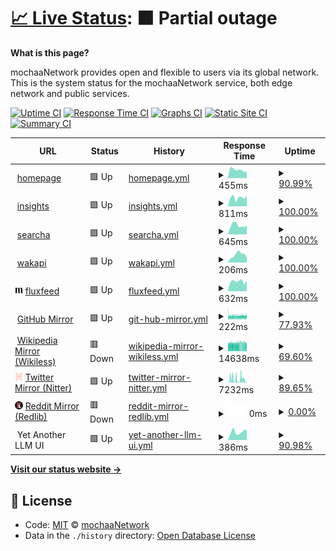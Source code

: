 # [📈 Live Status](https://status.mcha.cloud): <!--live status--> **🟧 Partial outage**

**What is this page?**

mochaaNetwork provides open and flexible to users via its global network. This is the system status for the mochaaNetwork service, both edge network and public services.

[![Uptime CI](https://github.com/mchaNetwork/status/workflows/Uptime%20CI/badge.svg)](https://github.com/mchaNetwork/status/actions?query=workflow%3A%22Uptime+CI%22)
[![Response Time CI](https://github.com/mchaNetwork/status/workflows/Response%20Time%20CI/badge.svg)](https://github.com/mchaNetwork/status/actions?query=workflow%3A%22Response+Time+CI%22)
[![Graphs CI](https://github.com/mchaNetwork/status/workflows/Graphs%20CI/badge.svg)](https://github.com/mchaNetwork/status/actions?query=workflow%3A%22Graphs+CI%22)
[![Static Site CI](https://github.com/mchaNetwork/status/workflows/Static%20Site%20CI/badge.svg)](https://github.com/mchaNetwork/status/actions?query=workflow%3A%22Static+Site+CI%22)
[![Summary CI](https://github.com/mchaNetwork/status/workflows/Summary%20CI/badge.svg)](https://github.com/mchaNetwork/status/actions?query=workflow%3A%22Summary+CI%22)

<!--start: status pages-->
<!-- This summary is generated by Upptime (https://github.com/upptime/upptime) -->
<!-- Do not edit this manually, your changes will be overwritten -->
<!-- prettier-ignore -->
| URL | Status | History | Response Time | Uptime |
| --- | ------ | ------- | ------------- | ------ |
| <img alt="" src="https://avatars.githubusercontent.com/u/21154023" height="13"> [homepage](https://mochaa.ws) | 🟩 Up | [homepage.yml](https://github.com/mchaNetwork/status/commits/HEAD/history/homepage.yml) | <details><summary><img alt="Response time graph" src="./graphs/homepage/response-time-week.png" height="20"> 455ms</summary><br><a href="https://status.mcha.cloud/history/homepage"><img alt="Response time 555" src="https://img.shields.io/endpoint?url=https%3A%2F%2Fraw.githubusercontent.com%2FmchaNetwork%2Fstatus%2FHEAD%2Fapi%2Fhomepage%2Fresponse-time.json"></a><br><a href="https://status.mcha.cloud/history/homepage"><img alt="24-hour response time 366" src="https://img.shields.io/endpoint?url=https%3A%2F%2Fraw.githubusercontent.com%2FmchaNetwork%2Fstatus%2FHEAD%2Fapi%2Fhomepage%2Fresponse-time-day.json"></a><br><a href="https://status.mcha.cloud/history/homepage"><img alt="7-day response time 455" src="https://img.shields.io/endpoint?url=https%3A%2F%2Fraw.githubusercontent.com%2FmchaNetwork%2Fstatus%2FHEAD%2Fapi%2Fhomepage%2Fresponse-time-week.json"></a><br><a href="https://status.mcha.cloud/history/homepage"><img alt="30-day response time 459" src="https://img.shields.io/endpoint?url=https%3A%2F%2Fraw.githubusercontent.com%2FmchaNetwork%2Fstatus%2FHEAD%2Fapi%2Fhomepage%2Fresponse-time-month.json"></a><br><a href="https://status.mcha.cloud/history/homepage"><img alt="1-year response time 583" src="https://img.shields.io/endpoint?url=https%3A%2F%2Fraw.githubusercontent.com%2FmchaNetwork%2Fstatus%2FHEAD%2Fapi%2Fhomepage%2Fresponse-time-year.json"></a></details> | <details><summary><a href="https://status.mcha.cloud/history/homepage">90.99%</a></summary><a href="https://status.mcha.cloud/history/homepage"><img alt="All-time uptime 84.35%" src="https://img.shields.io/endpoint?url=https%3A%2F%2Fraw.githubusercontent.com%2FmchaNetwork%2Fstatus%2FHEAD%2Fapi%2Fhomepage%2Fuptime.json"></a><br><a href="https://status.mcha.cloud/history/homepage"><img alt="24-hour uptime 100.00%" src="https://img.shields.io/endpoint?url=https%3A%2F%2Fraw.githubusercontent.com%2FmchaNetwork%2Fstatus%2FHEAD%2Fapi%2Fhomepage%2Fuptime-day.json"></a><br><a href="https://status.mcha.cloud/history/homepage"><img alt="7-day uptime 90.99%" src="https://img.shields.io/endpoint?url=https%3A%2F%2Fraw.githubusercontent.com%2FmchaNetwork%2Fstatus%2FHEAD%2Fapi%2Fhomepage%2Fuptime-week.json"></a><br><a href="https://status.mcha.cloud/history/homepage"><img alt="30-day uptime 97.93%" src="https://img.shields.io/endpoint?url=https%3A%2F%2Fraw.githubusercontent.com%2FmchaNetwork%2Fstatus%2FHEAD%2Fapi%2Fhomepage%2Fuptime-month.json"></a><br><a href="https://status.mcha.cloud/history/homepage"><img alt="1-year uptime 99.83%" src="https://img.shields.io/endpoint?url=https%3A%2F%2Fraw.githubusercontent.com%2FmchaNetwork%2Fstatus%2FHEAD%2Fapi%2Fhomepage%2Fuptime-year.json"></a></details>
| <img alt="" src="https://raw.githubusercontent.com/offen/offen/development/server/public/static/offen-icon-black.svg" height="13"> [insights](https://insights.mcha.cloud/healthz) | 🟩 Up | [insights.yml](https://github.com/mchaNetwork/status/commits/HEAD/history/insights.yml) | <details><summary><img alt="Response time graph" src="./graphs/insights/response-time-week.png" height="20"> 811ms</summary><br><a href="https://status.mcha.cloud/history/insights"><img alt="Response time 693" src="https://img.shields.io/endpoint?url=https%3A%2F%2Fraw.githubusercontent.com%2FmchaNetwork%2Fstatus%2FHEAD%2Fapi%2Finsights%2Fresponse-time.json"></a><br><a href="https://status.mcha.cloud/history/insights"><img alt="24-hour response time 988" src="https://img.shields.io/endpoint?url=https%3A%2F%2Fraw.githubusercontent.com%2FmchaNetwork%2Fstatus%2FHEAD%2Fapi%2Finsights%2Fresponse-time-day.json"></a><br><a href="https://status.mcha.cloud/history/insights"><img alt="7-day response time 811" src="https://img.shields.io/endpoint?url=https%3A%2F%2Fraw.githubusercontent.com%2FmchaNetwork%2Fstatus%2FHEAD%2Fapi%2Finsights%2Fresponse-time-week.json"></a><br><a href="https://status.mcha.cloud/history/insights"><img alt="30-day response time 754" src="https://img.shields.io/endpoint?url=https%3A%2F%2Fraw.githubusercontent.com%2FmchaNetwork%2Fstatus%2FHEAD%2Fapi%2Finsights%2Fresponse-time-month.json"></a><br><a href="https://status.mcha.cloud/history/insights"><img alt="1-year response time 712" src="https://img.shields.io/endpoint?url=https%3A%2F%2Fraw.githubusercontent.com%2FmchaNetwork%2Fstatus%2FHEAD%2Fapi%2Finsights%2Fresponse-time-year.json"></a></details> | <details><summary><a href="https://status.mcha.cloud/history/insights">100.00%</a></summary><a href="https://status.mcha.cloud/history/insights"><img alt="All-time uptime 56.99%" src="https://img.shields.io/endpoint?url=https%3A%2F%2Fraw.githubusercontent.com%2FmchaNetwork%2Fstatus%2FHEAD%2Fapi%2Finsights%2Fuptime.json"></a><br><a href="https://status.mcha.cloud/history/insights"><img alt="24-hour uptime 100.00%" src="https://img.shields.io/endpoint?url=https%3A%2F%2Fraw.githubusercontent.com%2FmchaNetwork%2Fstatus%2FHEAD%2Fapi%2Finsights%2Fuptime-day.json"></a><br><a href="https://status.mcha.cloud/history/insights"><img alt="7-day uptime 100.00%" src="https://img.shields.io/endpoint?url=https%3A%2F%2Fraw.githubusercontent.com%2FmchaNetwork%2Fstatus%2FHEAD%2Fapi%2Finsights%2Fuptime-week.json"></a><br><a href="https://status.mcha.cloud/history/insights"><img alt="30-day uptime 100.00%" src="https://img.shields.io/endpoint?url=https%3A%2F%2Fraw.githubusercontent.com%2FmchaNetwork%2Fstatus%2FHEAD%2Fapi%2Finsights%2Fuptime-month.json"></a><br><a href="https://status.mcha.cloud/history/insights"><img alt="1-year uptime 99.93%" src="https://img.shields.io/endpoint?url=https%3A%2F%2Fraw.githubusercontent.com%2FmchaNetwork%2Fstatus%2FHEAD%2Fapi%2Finsights%2Fuptime-year.json"></a></details>
| <img alt="" src="https://raw.githubusercontent.com/searxng/searxng/master/searx/static/themes/simple/img/favicon.svg" height="13"> [searcha](https://sear.mcha.cloud/healthz) | 🟩 Up | [searcha.yml](https://github.com/mchaNetwork/status/commits/HEAD/history/searcha.yml) | <details><summary><img alt="Response time graph" src="./graphs/searcha/response-time-week.png" height="20"> 645ms</summary><br><a href="https://status.mcha.cloud/history/searcha"><img alt="Response time 1653" src="https://img.shields.io/endpoint?url=https%3A%2F%2Fraw.githubusercontent.com%2FmchaNetwork%2Fstatus%2FHEAD%2Fapi%2Fsearcha%2Fresponse-time.json"></a><br><a href="https://status.mcha.cloud/history/searcha"><img alt="24-hour response time 615" src="https://img.shields.io/endpoint?url=https%3A%2F%2Fraw.githubusercontent.com%2FmchaNetwork%2Fstatus%2FHEAD%2Fapi%2Fsearcha%2Fresponse-time-day.json"></a><br><a href="https://status.mcha.cloud/history/searcha"><img alt="7-day response time 645" src="https://img.shields.io/endpoint?url=https%3A%2F%2Fraw.githubusercontent.com%2FmchaNetwork%2Fstatus%2FHEAD%2Fapi%2Fsearcha%2Fresponse-time-week.json"></a><br><a href="https://status.mcha.cloud/history/searcha"><img alt="30-day response time 628" src="https://img.shields.io/endpoint?url=https%3A%2F%2Fraw.githubusercontent.com%2FmchaNetwork%2Fstatus%2FHEAD%2Fapi%2Fsearcha%2Fresponse-time-month.json"></a><br><a href="https://status.mcha.cloud/history/searcha"><img alt="1-year response time 1634" src="https://img.shields.io/endpoint?url=https%3A%2F%2Fraw.githubusercontent.com%2FmchaNetwork%2Fstatus%2FHEAD%2Fapi%2Fsearcha%2Fresponse-time-year.json"></a></details> | <details><summary><a href="https://status.mcha.cloud/history/searcha">100.00%</a></summary><a href="https://status.mcha.cloud/history/searcha"><img alt="All-time uptime 99.73%" src="https://img.shields.io/endpoint?url=https%3A%2F%2Fraw.githubusercontent.com%2FmchaNetwork%2Fstatus%2FHEAD%2Fapi%2Fsearcha%2Fuptime.json"></a><br><a href="https://status.mcha.cloud/history/searcha"><img alt="24-hour uptime 100.00%" src="https://img.shields.io/endpoint?url=https%3A%2F%2Fraw.githubusercontent.com%2FmchaNetwork%2Fstatus%2FHEAD%2Fapi%2Fsearcha%2Fuptime-day.json"></a><br><a href="https://status.mcha.cloud/history/searcha"><img alt="7-day uptime 100.00%" src="https://img.shields.io/endpoint?url=https%3A%2F%2Fraw.githubusercontent.com%2FmchaNetwork%2Fstatus%2FHEAD%2Fapi%2Fsearcha%2Fuptime-week.json"></a><br><a href="https://status.mcha.cloud/history/searcha"><img alt="30-day uptime 100.00%" src="https://img.shields.io/endpoint?url=https%3A%2F%2Fraw.githubusercontent.com%2FmchaNetwork%2Fstatus%2FHEAD%2Fapi%2Fsearcha%2Fuptime-month.json"></a><br><a href="https://status.mcha.cloud/history/searcha"><img alt="1-year uptime 99.69%" src="https://img.shields.io/endpoint?url=https%3A%2F%2Fraw.githubusercontent.com%2FmchaNetwork%2Fstatus%2FHEAD%2Fapi%2Fsearcha%2Fuptime-year.json"></a></details>
| <img alt="" src="https://raw.githubusercontent.com/muety/wakapi/master/static/assets/images/apple-touch-icon.png" height="13"> [wakapi](https://wakapi.canine.tools/api/health) | 🟩 Up | [wakapi.yml](https://github.com/mchaNetwork/status/commits/HEAD/history/wakapi.yml) | <details><summary><img alt="Response time graph" src="./graphs/wakapi/response-time-week.png" height="20"> 206ms</summary><br><a href="https://status.mcha.cloud/history/wakapi"><img alt="Response time 2172" src="https://img.shields.io/endpoint?url=https%3A%2F%2Fraw.githubusercontent.com%2FmchaNetwork%2Fstatus%2FHEAD%2Fapi%2Fwakapi%2Fresponse-time.json"></a><br><a href="https://status.mcha.cloud/history/wakapi"><img alt="24-hour response time 132" src="https://img.shields.io/endpoint?url=https%3A%2F%2Fraw.githubusercontent.com%2FmchaNetwork%2Fstatus%2FHEAD%2Fapi%2Fwakapi%2Fresponse-time-day.json"></a><br><a href="https://status.mcha.cloud/history/wakapi"><img alt="7-day response time 206" src="https://img.shields.io/endpoint?url=https%3A%2F%2Fraw.githubusercontent.com%2FmchaNetwork%2Fstatus%2FHEAD%2Fapi%2Fwakapi%2Fresponse-time-week.json"></a><br><a href="https://status.mcha.cloud/history/wakapi"><img alt="30-day response time 174" src="https://img.shields.io/endpoint?url=https%3A%2F%2Fraw.githubusercontent.com%2FmchaNetwork%2Fstatus%2FHEAD%2Fapi%2Fwakapi%2Fresponse-time-month.json"></a><br><a href="https://status.mcha.cloud/history/wakapi"><img alt="1-year response time 2544" src="https://img.shields.io/endpoint?url=https%3A%2F%2Fraw.githubusercontent.com%2FmchaNetwork%2Fstatus%2FHEAD%2Fapi%2Fwakapi%2Fresponse-time-year.json"></a></details> | <details><summary><a href="https://status.mcha.cloud/history/wakapi">100.00%</a></summary><a href="https://status.mcha.cloud/history/wakapi"><img alt="All-time uptime 97.81%" src="https://img.shields.io/endpoint?url=https%3A%2F%2Fraw.githubusercontent.com%2FmchaNetwork%2Fstatus%2FHEAD%2Fapi%2Fwakapi%2Fuptime.json"></a><br><a href="https://status.mcha.cloud/history/wakapi"><img alt="24-hour uptime 100.00%" src="https://img.shields.io/endpoint?url=https%3A%2F%2Fraw.githubusercontent.com%2FmchaNetwork%2Fstatus%2FHEAD%2Fapi%2Fwakapi%2Fuptime-day.json"></a><br><a href="https://status.mcha.cloud/history/wakapi"><img alt="7-day uptime 100.00%" src="https://img.shields.io/endpoint?url=https%3A%2F%2Fraw.githubusercontent.com%2FmchaNetwork%2Fstatus%2FHEAD%2Fapi%2Fwakapi%2Fuptime-week.json"></a><br><a href="https://status.mcha.cloud/history/wakapi"><img alt="30-day uptime 99.81%" src="https://img.shields.io/endpoint?url=https%3A%2F%2Fraw.githubusercontent.com%2FmchaNetwork%2Fstatus%2FHEAD%2Fapi%2Fwakapi%2Fuptime-month.json"></a><br><a href="https://status.mcha.cloud/history/wakapi"><img alt="1-year uptime 97.07%" src="https://img.shields.io/endpoint?url=https%3A%2F%2Fraw.githubusercontent.com%2FmchaNetwork%2Fstatus%2FHEAD%2Fapi%2Fwakapi%2Fuptime-year.json"></a></details>
| <img alt="" src="https://raw.githubusercontent.com/miniflux/v2/main/internal/ui/static/bin/favicon-32.png" height="13"> [fluxfeed](https://flux.mcha.cloud/healthcheck) | 🟩 Up | [fluxfeed.yml](https://github.com/mchaNetwork/status/commits/HEAD/history/fluxfeed.yml) | <details><summary><img alt="Response time graph" src="./graphs/fluxfeed/response-time-week.png" height="20"> 632ms</summary><br><a href="https://status.mcha.cloud/history/fluxfeed"><img alt="Response time 648" src="https://img.shields.io/endpoint?url=https%3A%2F%2Fraw.githubusercontent.com%2FmchaNetwork%2Fstatus%2FHEAD%2Fapi%2Ffluxfeed%2Fresponse-time.json"></a><br><a href="https://status.mcha.cloud/history/fluxfeed"><img alt="24-hour response time 667" src="https://img.shields.io/endpoint?url=https%3A%2F%2Fraw.githubusercontent.com%2FmchaNetwork%2Fstatus%2FHEAD%2Fapi%2Ffluxfeed%2Fresponse-time-day.json"></a><br><a href="https://status.mcha.cloud/history/fluxfeed"><img alt="7-day response time 632" src="https://img.shields.io/endpoint?url=https%3A%2F%2Fraw.githubusercontent.com%2FmchaNetwork%2Fstatus%2FHEAD%2Fapi%2Ffluxfeed%2Fresponse-time-week.json"></a><br><a href="https://status.mcha.cloud/history/fluxfeed"><img alt="30-day response time 581" src="https://img.shields.io/endpoint?url=https%3A%2F%2Fraw.githubusercontent.com%2FmchaNetwork%2Fstatus%2FHEAD%2Fapi%2Ffluxfeed%2Fresponse-time-month.json"></a><br><a href="https://status.mcha.cloud/history/fluxfeed"><img alt="1-year response time 648" src="https://img.shields.io/endpoint?url=https%3A%2F%2Fraw.githubusercontent.com%2FmchaNetwork%2Fstatus%2FHEAD%2Fapi%2Ffluxfeed%2Fresponse-time-year.json"></a></details> | <details><summary><a href="https://status.mcha.cloud/history/fluxfeed">100.00%</a></summary><a href="https://status.mcha.cloud/history/fluxfeed"><img alt="All-time uptime 99.98%" src="https://img.shields.io/endpoint?url=https%3A%2F%2Fraw.githubusercontent.com%2FmchaNetwork%2Fstatus%2FHEAD%2Fapi%2Ffluxfeed%2Fuptime.json"></a><br><a href="https://status.mcha.cloud/history/fluxfeed"><img alt="24-hour uptime 100.00%" src="https://img.shields.io/endpoint?url=https%3A%2F%2Fraw.githubusercontent.com%2FmchaNetwork%2Fstatus%2FHEAD%2Fapi%2Ffluxfeed%2Fuptime-day.json"></a><br><a href="https://status.mcha.cloud/history/fluxfeed"><img alt="7-day uptime 100.00%" src="https://img.shields.io/endpoint?url=https%3A%2F%2Fraw.githubusercontent.com%2FmchaNetwork%2Fstatus%2FHEAD%2Fapi%2Ffluxfeed%2Fuptime-week.json"></a><br><a href="https://status.mcha.cloud/history/fluxfeed"><img alt="30-day uptime 100.00%" src="https://img.shields.io/endpoint?url=https%3A%2F%2Fraw.githubusercontent.com%2FmchaNetwork%2Fstatus%2FHEAD%2Fapi%2Ffluxfeed%2Fuptime-month.json"></a><br><a href="https://status.mcha.cloud/history/fluxfeed"><img alt="1-year uptime 99.98%" src="https://img.shields.io/endpoint?url=https%3A%2F%2Fraw.githubusercontent.com%2FmchaNetwork%2Fstatus%2FHEAD%2Fapi%2Ffluxfeed%2Fuptime-year.json"></a></details>
| <img alt="" src="https://raw.githubusercontent.com/mchaNetwork/github-proxy/trunk/src/favicon.svg" height="13"> [GitHub Mirror](https://gh.chapro.xyz) | 🟩 Up | [git-hub-mirror.yml](https://github.com/mchaNetwork/status/commits/HEAD/history/git-hub-mirror.yml) | <details><summary><img alt="Response time graph" src="./graphs/git-hub-mirror/response-time-week.png" height="20"> 222ms</summary><br><a href="https://status.mcha.cloud/history/git-hub-mirror"><img alt="Response time 233" src="https://img.shields.io/endpoint?url=https%3A%2F%2Fraw.githubusercontent.com%2FmchaNetwork%2Fstatus%2FHEAD%2Fapi%2Fgit-hub-mirror%2Fresponse-time.json"></a><br><a href="https://status.mcha.cloud/history/git-hub-mirror"><img alt="24-hour response time 222" src="https://img.shields.io/endpoint?url=https%3A%2F%2Fraw.githubusercontent.com%2FmchaNetwork%2Fstatus%2FHEAD%2Fapi%2Fgit-hub-mirror%2Fresponse-time-day.json"></a><br><a href="https://status.mcha.cloud/history/git-hub-mirror"><img alt="7-day response time 222" src="https://img.shields.io/endpoint?url=https%3A%2F%2Fraw.githubusercontent.com%2FmchaNetwork%2Fstatus%2FHEAD%2Fapi%2Fgit-hub-mirror%2Fresponse-time-week.json"></a><br><a href="https://status.mcha.cloud/history/git-hub-mirror"><img alt="30-day response time 224" src="https://img.shields.io/endpoint?url=https%3A%2F%2Fraw.githubusercontent.com%2FmchaNetwork%2Fstatus%2FHEAD%2Fapi%2Fgit-hub-mirror%2Fresponse-time-month.json"></a><br><a href="https://status.mcha.cloud/history/git-hub-mirror"><img alt="1-year response time 236" src="https://img.shields.io/endpoint?url=https%3A%2F%2Fraw.githubusercontent.com%2FmchaNetwork%2Fstatus%2FHEAD%2Fapi%2Fgit-hub-mirror%2Fresponse-time-year.json"></a></details> | <details><summary><a href="https://status.mcha.cloud/history/git-hub-mirror">77.93%</a></summary><a href="https://status.mcha.cloud/history/git-hub-mirror"><img alt="All-time uptime 99.82%" src="https://img.shields.io/endpoint?url=https%3A%2F%2Fraw.githubusercontent.com%2FmchaNetwork%2Fstatus%2FHEAD%2Fapi%2Fgit-hub-mirror%2Fuptime.json"></a><br><a href="https://status.mcha.cloud/history/git-hub-mirror"><img alt="24-hour uptime 80.36%" src="https://img.shields.io/endpoint?url=https%3A%2F%2Fraw.githubusercontent.com%2FmchaNetwork%2Fstatus%2FHEAD%2Fapi%2Fgit-hub-mirror%2Fuptime-day.json"></a><br><a href="https://status.mcha.cloud/history/git-hub-mirror"><img alt="7-day uptime 77.93%" src="https://img.shields.io/endpoint?url=https%3A%2F%2Fraw.githubusercontent.com%2FmchaNetwork%2Fstatus%2FHEAD%2Fapi%2Fgit-hub-mirror%2Fuptime-week.json"></a><br><a href="https://status.mcha.cloud/history/git-hub-mirror"><img alt="30-day uptime 91.10%" src="https://img.shields.io/endpoint?url=https%3A%2F%2Fraw.githubusercontent.com%2FmchaNetwork%2Fstatus%2FHEAD%2Fapi%2Fgit-hub-mirror%2Fuptime-month.json"></a><br><a href="https://status.mcha.cloud/history/git-hub-mirror"><img alt="1-year uptime 99.26%" src="https://img.shields.io/endpoint?url=https%3A%2F%2Fraw.githubusercontent.com%2FmchaNetwork%2Fstatus%2FHEAD%2Fapi%2Fgit-hub-mirror%2Fuptime-year.json"></a></details>
| <img alt="" src="https://raw.githubusercontent.com/Metastem/wikiless/main/static/wikiless-favicon.ico" height="13"> [Wikipedia Mirror (Wikiless)](https://wei-ji.eu.org/) | 🟥 Down | [wikipedia-mirror-wikiless.yml](https://github.com/mchaNetwork/status/commits/HEAD/history/wikipedia-mirror-wikiless.yml) | <details><summary><img alt="Response time graph" src="./graphs/wikipedia-mirror-wikiless/response-time-week.png" height="20"> 14638ms</summary><br><a href="https://status.mcha.cloud/history/wikipedia-mirror-wikiless"><img alt="Response time 5202" src="https://img.shields.io/endpoint?url=https%3A%2F%2Fraw.githubusercontent.com%2FmchaNetwork%2Fstatus%2FHEAD%2Fapi%2Fwikipedia-mirror-wikiless%2Fresponse-time.json"></a><br><a href="https://status.mcha.cloud/history/wikipedia-mirror-wikiless"><img alt="24-hour response time 16467" src="https://img.shields.io/endpoint?url=https%3A%2F%2Fraw.githubusercontent.com%2FmchaNetwork%2Fstatus%2FHEAD%2Fapi%2Fwikipedia-mirror-wikiless%2Fresponse-time-day.json"></a><br><a href="https://status.mcha.cloud/history/wikipedia-mirror-wikiless"><img alt="7-day response time 14638" src="https://img.shields.io/endpoint?url=https%3A%2F%2Fraw.githubusercontent.com%2FmchaNetwork%2Fstatus%2FHEAD%2Fapi%2Fwikipedia-mirror-wikiless%2Fresponse-time-week.json"></a><br><a href="https://status.mcha.cloud/history/wikipedia-mirror-wikiless"><img alt="30-day response time 13285" src="https://img.shields.io/endpoint?url=https%3A%2F%2Fraw.githubusercontent.com%2FmchaNetwork%2Fstatus%2FHEAD%2Fapi%2Fwikipedia-mirror-wikiless%2Fresponse-time-month.json"></a><br><a href="https://status.mcha.cloud/history/wikipedia-mirror-wikiless"><img alt="1-year response time 6061" src="https://img.shields.io/endpoint?url=https%3A%2F%2Fraw.githubusercontent.com%2FmchaNetwork%2Fstatus%2FHEAD%2Fapi%2Fwikipedia-mirror-wikiless%2Fresponse-time-year.json"></a></details> | <details><summary><a href="https://status.mcha.cloud/history/wikipedia-mirror-wikiless">69.60%</a></summary><a href="https://status.mcha.cloud/history/wikipedia-mirror-wikiless"><img alt="All-time uptime 99.57%" src="https://img.shields.io/endpoint?url=https%3A%2F%2Fraw.githubusercontent.com%2FmchaNetwork%2Fstatus%2FHEAD%2Fapi%2Fwikipedia-mirror-wikiless%2Fuptime.json"></a><br><a href="https://status.mcha.cloud/history/wikipedia-mirror-wikiless"><img alt="24-hour uptime 46.45%" src="https://img.shields.io/endpoint?url=https%3A%2F%2Fraw.githubusercontent.com%2FmchaNetwork%2Fstatus%2FHEAD%2Fapi%2Fwikipedia-mirror-wikiless%2Fuptime-day.json"></a><br><a href="https://status.mcha.cloud/history/wikipedia-mirror-wikiless"><img alt="7-day uptime 69.60%" src="https://img.shields.io/endpoint?url=https%3A%2F%2Fraw.githubusercontent.com%2FmchaNetwork%2Fstatus%2FHEAD%2Fapi%2Fwikipedia-mirror-wikiless%2Fuptime-week.json"></a><br><a href="https://status.mcha.cloud/history/wikipedia-mirror-wikiless"><img alt="30-day uptime 93.00%" src="https://img.shields.io/endpoint?url=https%3A%2F%2Fraw.githubusercontent.com%2FmchaNetwork%2Fstatus%2FHEAD%2Fapi%2Fwikipedia-mirror-wikiless%2Fuptime-month.json"></a><br><a href="https://status.mcha.cloud/history/wikipedia-mirror-wikiless"><img alt="1-year uptime 99.41%" src="https://img.shields.io/endpoint?url=https%3A%2F%2Fraw.githubusercontent.com%2FmchaNetwork%2Fstatus%2FHEAD%2Fapi%2Fwikipedia-mirror-wikiless%2Fuptime-year.json"></a></details>
| <img alt="" src="https://raw.githubusercontent.com/zedeus/nitter/master/public/logo.png" height="13"> [Twitter Mirror (Nitter)](https://tui-te.eu.org/Jack/status/20) | 🟩 Up | [twitter-mirror-nitter.yml](https://github.com/mchaNetwork/status/commits/HEAD/history/twitter-mirror-nitter.yml) | <details><summary><img alt="Response time graph" src="./graphs/twitter-mirror-nitter/response-time-week.png" height="20"> 7232ms</summary><br><a href="https://status.mcha.cloud/history/twitter-mirror-nitter"><img alt="Response time 4596" src="https://img.shields.io/endpoint?url=https%3A%2F%2Fraw.githubusercontent.com%2FmchaNetwork%2Fstatus%2FHEAD%2Fapi%2Ftwitter-mirror-nitter%2Fresponse-time.json"></a><br><a href="https://status.mcha.cloud/history/twitter-mirror-nitter"><img alt="24-hour response time 673" src="https://img.shields.io/endpoint?url=https%3A%2F%2Fraw.githubusercontent.com%2FmchaNetwork%2Fstatus%2FHEAD%2Fapi%2Ftwitter-mirror-nitter%2Fresponse-time-day.json"></a><br><a href="https://status.mcha.cloud/history/twitter-mirror-nitter"><img alt="7-day response time 7232" src="https://img.shields.io/endpoint?url=https%3A%2F%2Fraw.githubusercontent.com%2FmchaNetwork%2Fstatus%2FHEAD%2Fapi%2Ftwitter-mirror-nitter%2Fresponse-time-week.json"></a><br><a href="https://status.mcha.cloud/history/twitter-mirror-nitter"><img alt="30-day response time 6468" src="https://img.shields.io/endpoint?url=https%3A%2F%2Fraw.githubusercontent.com%2FmchaNetwork%2Fstatus%2FHEAD%2Fapi%2Ftwitter-mirror-nitter%2Fresponse-time-month.json"></a><br><a href="https://status.mcha.cloud/history/twitter-mirror-nitter"><img alt="1-year response time 5199" src="https://img.shields.io/endpoint?url=https%3A%2F%2Fraw.githubusercontent.com%2FmchaNetwork%2Fstatus%2FHEAD%2Fapi%2Ftwitter-mirror-nitter%2Fresponse-time-year.json"></a></details> | <details><summary><a href="https://status.mcha.cloud/history/twitter-mirror-nitter">89.65%</a></summary><a href="https://status.mcha.cloud/history/twitter-mirror-nitter"><img alt="All-time uptime 98.78%" src="https://img.shields.io/endpoint?url=https%3A%2F%2Fraw.githubusercontent.com%2FmchaNetwork%2Fstatus%2FHEAD%2Fapi%2Ftwitter-mirror-nitter%2Fuptime.json"></a><br><a href="https://status.mcha.cloud/history/twitter-mirror-nitter"><img alt="24-hour uptime 100.00%" src="https://img.shields.io/endpoint?url=https%3A%2F%2Fraw.githubusercontent.com%2FmchaNetwork%2Fstatus%2FHEAD%2Fapi%2Ftwitter-mirror-nitter%2Fuptime-day.json"></a><br><a href="https://status.mcha.cloud/history/twitter-mirror-nitter"><img alt="7-day uptime 89.65%" src="https://img.shields.io/endpoint?url=https%3A%2F%2Fraw.githubusercontent.com%2FmchaNetwork%2Fstatus%2FHEAD%2Fapi%2Ftwitter-mirror-nitter%2Fuptime-week.json"></a><br><a href="https://status.mcha.cloud/history/twitter-mirror-nitter"><img alt="30-day uptime 96.61%" src="https://img.shields.io/endpoint?url=https%3A%2F%2Fraw.githubusercontent.com%2FmchaNetwork%2Fstatus%2FHEAD%2Fapi%2Ftwitter-mirror-nitter%2Fuptime-month.json"></a><br><a href="https://status.mcha.cloud/history/twitter-mirror-nitter"><img alt="1-year uptime 98.34%" src="https://img.shields.io/endpoint?url=https%3A%2F%2Fraw.githubusercontent.com%2FmchaNetwork%2Fstatus%2FHEAD%2Fapi%2Ftwitter-mirror-nitter%2Fuptime-year.json"></a></details>
| <img alt="" src="https://raw.githubusercontent.com/redlib-org/redlib/main/static/favicon.png" height="13"> [Reddit Mirror (Redlib)](https://hong-di.eu.org/) | 🟥 Down | [reddit-mirror-redlib.yml](https://github.com/mchaNetwork/status/commits/HEAD/history/reddit-mirror-redlib.yml) | <details><summary><img alt="Response time graph" src="./graphs/reddit-mirror-redlib/response-time-week.png" height="20"> 0ms</summary><br><a href="https://status.mcha.cloud/history/reddit-mirror-redlib"><img alt="Response time 2533" src="https://img.shields.io/endpoint?url=https%3A%2F%2Fraw.githubusercontent.com%2FmchaNetwork%2Fstatus%2FHEAD%2Fapi%2Freddit-mirror-redlib%2Fresponse-time.json"></a><br><a href="https://status.mcha.cloud/history/reddit-mirror-redlib"><img alt="24-hour response time 0" src="https://img.shields.io/endpoint?url=https%3A%2F%2Fraw.githubusercontent.com%2FmchaNetwork%2Fstatus%2FHEAD%2Fapi%2Freddit-mirror-redlib%2Fresponse-time-day.json"></a><br><a href="https://status.mcha.cloud/history/reddit-mirror-redlib"><img alt="7-day response time 0" src="https://img.shields.io/endpoint?url=https%3A%2F%2Fraw.githubusercontent.com%2FmchaNetwork%2Fstatus%2FHEAD%2Fapi%2Freddit-mirror-redlib%2Fresponse-time-week.json"></a><br><a href="https://status.mcha.cloud/history/reddit-mirror-redlib"><img alt="30-day response time 5151" src="https://img.shields.io/endpoint?url=https%3A%2F%2Fraw.githubusercontent.com%2FmchaNetwork%2Fstatus%2FHEAD%2Fapi%2Freddit-mirror-redlib%2Fresponse-time-month.json"></a><br><a href="https://status.mcha.cloud/history/reddit-mirror-redlib"><img alt="1-year response time 2602" src="https://img.shields.io/endpoint?url=https%3A%2F%2Fraw.githubusercontent.com%2FmchaNetwork%2Fstatus%2FHEAD%2Fapi%2Freddit-mirror-redlib%2Fresponse-time-year.json"></a></details> | <details><summary><a href="https://status.mcha.cloud/history/reddit-mirror-redlib">0.00%</a></summary><a href="https://status.mcha.cloud/history/reddit-mirror-redlib"><img alt="All-time uptime 89.93%" src="https://img.shields.io/endpoint?url=https%3A%2F%2Fraw.githubusercontent.com%2FmchaNetwork%2Fstatus%2FHEAD%2Fapi%2Freddit-mirror-redlib%2Fuptime.json"></a><br><a href="https://status.mcha.cloud/history/reddit-mirror-redlib"><img alt="24-hour uptime 0.00%" src="https://img.shields.io/endpoint?url=https%3A%2F%2Fraw.githubusercontent.com%2FmchaNetwork%2Fstatus%2FHEAD%2Fapi%2Freddit-mirror-redlib%2Fuptime-day.json"></a><br><a href="https://status.mcha.cloud/history/reddit-mirror-redlib"><img alt="7-day uptime 0.00%" src="https://img.shields.io/endpoint?url=https%3A%2F%2Fraw.githubusercontent.com%2FmchaNetwork%2Fstatus%2FHEAD%2Fapi%2Freddit-mirror-redlib%2Fuptime-week.json"></a><br><a href="https://status.mcha.cloud/history/reddit-mirror-redlib"><img alt="30-day uptime 36.99%" src="https://img.shields.io/endpoint?url=https%3A%2F%2Fraw.githubusercontent.com%2FmchaNetwork%2Fstatus%2FHEAD%2Fapi%2Freddit-mirror-redlib%2Fuptime-month.json"></a><br><a href="https://status.mcha.cloud/history/reddit-mirror-redlib"><img alt="1-year uptime 86.31%" src="https://img.shields.io/endpoint?url=https%3A%2F%2Fraw.githubusercontent.com%2FmchaNetwork%2Fstatus%2FHEAD%2Fapi%2Freddit-mirror-redlib%2Fuptime-year.json"></a></details>
| <img alt="" src="https://github.com/mchaNetwork/status/assets/21154023/9304428c-412c-4acf-8b6c-1e370d602cef" height="13"> Yet Another LLM UI | 🟩 Up | [yet-another-llm-ui.yml](https://github.com/mchaNetwork/status/commits/HEAD/history/yet-another-llm-ui.yml) | <details><summary><img alt="Response time graph" src="./graphs/yet-another-llm-ui/response-time-week.png" height="20"> 386ms</summary><br><a href="https://status.mcha.cloud/history/yet-another-llm-ui"><img alt="Response time 427" src="https://img.shields.io/endpoint?url=https%3A%2F%2Fraw.githubusercontent.com%2FmchaNetwork%2Fstatus%2FHEAD%2Fapi%2Fyet-another-llm-ui%2Fresponse-time.json"></a><br><a href="https://status.mcha.cloud/history/yet-another-llm-ui"><img alt="24-hour response time 478" src="https://img.shields.io/endpoint?url=https%3A%2F%2Fraw.githubusercontent.com%2FmchaNetwork%2Fstatus%2FHEAD%2Fapi%2Fyet-another-llm-ui%2Fresponse-time-day.json"></a><br><a href="https://status.mcha.cloud/history/yet-another-llm-ui"><img alt="7-day response time 386" src="https://img.shields.io/endpoint?url=https%3A%2F%2Fraw.githubusercontent.com%2FmchaNetwork%2Fstatus%2FHEAD%2Fapi%2Fyet-another-llm-ui%2Fresponse-time-week.json"></a><br><a href="https://status.mcha.cloud/history/yet-another-llm-ui"><img alt="30-day response time 392" src="https://img.shields.io/endpoint?url=https%3A%2F%2Fraw.githubusercontent.com%2FmchaNetwork%2Fstatus%2FHEAD%2Fapi%2Fyet-another-llm-ui%2Fresponse-time-month.json"></a><br><a href="https://status.mcha.cloud/history/yet-another-llm-ui"><img alt="1-year response time 415" src="https://img.shields.io/endpoint?url=https%3A%2F%2Fraw.githubusercontent.com%2FmchaNetwork%2Fstatus%2FHEAD%2Fapi%2Fyet-another-llm-ui%2Fresponse-time-year.json"></a></details> | <details><summary><a href="https://status.mcha.cloud/history/yet-another-llm-ui">90.98%</a></summary><a href="https://status.mcha.cloud/history/yet-another-llm-ui"><img alt="All-time uptime 99.85%" src="https://img.shields.io/endpoint?url=https%3A%2F%2Fraw.githubusercontent.com%2FmchaNetwork%2Fstatus%2FHEAD%2Fapi%2Fyet-another-llm-ui%2Fuptime.json"></a><br><a href="https://status.mcha.cloud/history/yet-another-llm-ui"><img alt="24-hour uptime 100.00%" src="https://img.shields.io/endpoint?url=https%3A%2F%2Fraw.githubusercontent.com%2FmchaNetwork%2Fstatus%2FHEAD%2Fapi%2Fyet-another-llm-ui%2Fuptime-day.json"></a><br><a href="https://status.mcha.cloud/history/yet-another-llm-ui"><img alt="7-day uptime 90.98%" src="https://img.shields.io/endpoint?url=https%3A%2F%2Fraw.githubusercontent.com%2FmchaNetwork%2Fstatus%2FHEAD%2Fapi%2Fyet-another-llm-ui%2Fuptime-week.json"></a><br><a href="https://status.mcha.cloud/history/yet-another-llm-ui"><img alt="30-day uptime 97.92%" src="https://img.shields.io/endpoint?url=https%3A%2F%2Fraw.githubusercontent.com%2FmchaNetwork%2Fstatus%2FHEAD%2Fapi%2Fyet-another-llm-ui%2Fuptime-month.json"></a><br><a href="https://status.mcha.cloud/history/yet-another-llm-ui"><img alt="1-year uptime 99.81%" src="https://img.shields.io/endpoint?url=https%3A%2F%2Fraw.githubusercontent.com%2FmchaNetwork%2Fstatus%2FHEAD%2Fapi%2Fyet-another-llm-ui%2Fuptime-year.json"></a></details>

<!--end: status pages-->

[**Visit our status website →**](https://status.mcha.cloud)

## 📄 License

- Code: [MIT](./LICENSE) © [mochaaNetwork](https://mcha.network)
- Data in the `./history` directory: [Open Database License](https://opendatacommons.org/licenses/odbl/1-0/)
